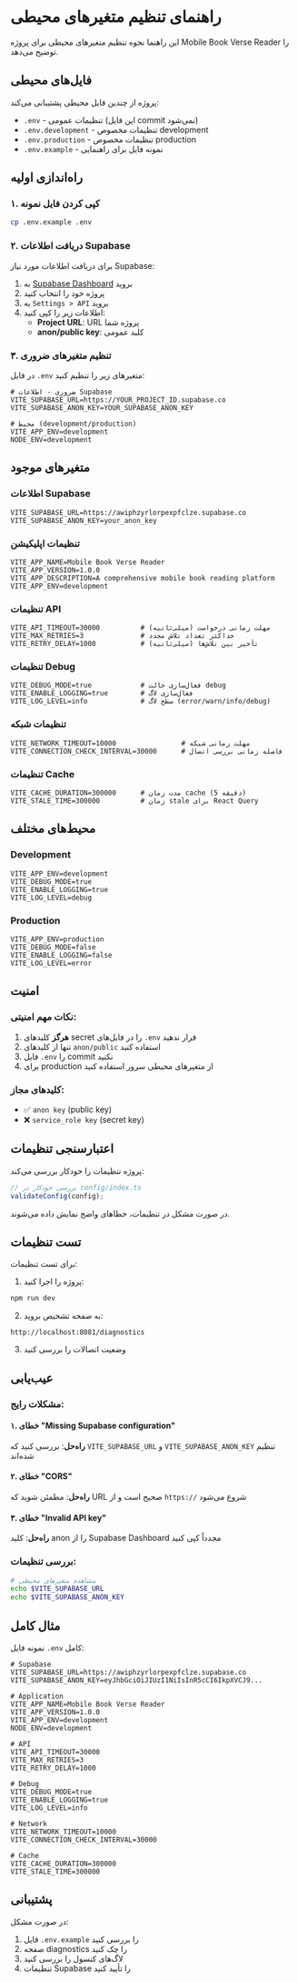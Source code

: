 # راهنمای تنظیم متغیرهای محیطی

این راهنما نحوه تنظیم متغیرهای محیطی برای پروژه Mobile Book Verse Reader را توضیح می‌دهد.

## فایل‌های محیطی

پروژه از چندین فایل محیطی پشتیبانی می‌کند:

- `.env` - تنظیمات عمومی (این فایل commit نمی‌شود)
- `.env.development` - تنظیمات مخصوص development
- `.env.production` - تنظیمات مخصوص production
- `.env.example` - نمونه فایل برای راهنمایی

## راه‌اندازی اولیه

### ۱. کپی کردن فایل نمونه

```bash
cp .env.example .env
```

### ۲. دریافت اطلاعات Supabase

برای دریافت اطلاعات مورد نیاز Supabase:

1. به [Supabase Dashboard](https://supabase.com/dashboard) بروید
2. پروژه خود را انتخاب کنید
3. به `Settings > API` بروید
4. اطلاعات زیر را کپی کنید:
   - **Project URL**: URL پروژه شما
   - **anon/public key**: کلید عمومی

### ۳. تنظیم متغیرهای ضروری

در فایل `.env` متغیرهای زیر را تنظیم کنید:

```env
# ضروری - اطلاعات Supabase
VITE_SUPABASE_URL=https://YOUR_PROJECT_ID.supabase.co
VITE_SUPABASE_ANON_KEY=YOUR_SUPABASE_ANON_KEY

# محیط (development/production)
VITE_APP_ENV=development
NODE_ENV=development
```

## متغیرهای موجود

### اطلاعات Supabase
```env
VITE_SUPABASE_URL=https://awiphzyrlorpexpfclze.supabase.co
VITE_SUPABASE_ANON_KEY=your_anon_key
```

### تنظیمات اپلیکیشن
```env
VITE_APP_NAME=Mobile Book Verse Reader
VITE_APP_VERSION=1.0.0
VITE_APP_DESCRIPTION=A comprehensive mobile book reading platform
VITE_APP_ENV=development
```

### تنظیمات API
```env
VITE_API_TIMEOUT=30000          # مهلت زمانی درخواست (میلی‌ثانیه)
VITE_MAX_RETRIES=3              # حداکثر تعداد تلاش مجدد
VITE_RETRY_DELAY=1000           # تأخیر بین تلاش‌ها (میلی‌ثانیه)
```

### تنظیمات Debug
```env
VITE_DEBUG_MODE=true            # فعال‌سازی حالت debug
VITE_ENABLE_LOGGING=true        # فعال‌سازی لاگ
VITE_LOG_LEVEL=info             # سطح لاگ (error/warn/info/debug)
```

### تنظیمات شبکه
```env
VITE_NETWORK_TIMEOUT=10000                # مهلت زمانی شبکه
VITE_CONNECTION_CHECK_INTERVAL=30000      # فاصله زمانی بررسی اتصال
```

### تنظیمات Cache
```env
VITE_CACHE_DURATION=300000      # مدت زمان cache (5 دقیقه)
VITE_STALE_TIME=300000          # زمان stale برای React Query
```

## محیط‌های مختلف

### Development
```env
VITE_APP_ENV=development
VITE_DEBUG_MODE=true
VITE_ENABLE_LOGGING=true
VITE_LOG_LEVEL=debug
```

### Production
```env
VITE_APP_ENV=production
VITE_DEBUG_MODE=false
VITE_ENABLE_LOGGING=false
VITE_LOG_LEVEL=error
```

## امنیت

### نکات مهم امنیتی:
1. **هرگز** کلیدهای secret را در فایل‌های `.env` قرار ندهید
2. تنها از کلیدهای `anon/public` استفاده کنید
3. فایل `.env` را commit نکنید
4. برای production از متغیرهای محیطی سرور استفاده کنید

### کلیدهای مجاز:
- ✅ `anon key` (public key)
- ❌ `service_role key` (secret key)

## اعتبارسنجی تنظیمات

پروژه تنظیمات را خودکار بررسی می‌کند:

```typescript
// بررسی خودکار در config/index.ts
validateConfig(config);
```

در صورت مشکل در تنظیمات، خطاهای واضح نمایش داده می‌شوند.

## تست تنظیمات

برای تست تنظیمات:

1. پروژه را اجرا کنید:
```bash
npm run dev
```

2. به صفحه تشخیص بروید:
```
http://localhost:8081/diagnostics
```

3. وضعیت اتصالات را بررسی کنید

## عیب‌یابی

### مشکلات رایج:

#### ۱. خطای "Missing Supabase configuration"
**راه‌حل**: بررسی کنید که `VITE_SUPABASE_URL` و `VITE_SUPABASE_ANON_KEY` تنظیم شده‌اند

#### ۲. خطای "CORS"
**راه‌حل**: مطمئن شوید که URL صحیح است و از `https://` شروع می‌شود

#### ۳. خطای "Invalid API key"
**راه‌حل**: کلید anon را از Supabase Dashboard مجدداً کپی کنید

### بررسی تنظیمات:
```bash
# مشاهده متغیرهای محیطی
echo $VITE_SUPABASE_URL
echo $VITE_SUPABASE_ANON_KEY
```

## مثال کامل

نمونه فایل `.env` کامل:

```env
# Supabase
VITE_SUPABASE_URL=https://awiphzyrlorpexpfclze.supabase.co
VITE_SUPABASE_ANON_KEY=eyJhbGciOiJIUzI1NiIsInR5cCI6IkpXVCJ9...

# Application
VITE_APP_NAME=Mobile Book Verse Reader
VITE_APP_VERSION=1.0.0
VITE_APP_ENV=development
NODE_ENV=development

# API
VITE_API_TIMEOUT=30000
VITE_MAX_RETRIES=3
VITE_RETRY_DELAY=1000

# Debug
VITE_DEBUG_MODE=true
VITE_ENABLE_LOGGING=true
VITE_LOG_LEVEL=info

# Network
VITE_NETWORK_TIMEOUT=10000
VITE_CONNECTION_CHECK_INTERVAL=30000

# Cache
VITE_CACHE_DURATION=300000
VITE_STALE_TIME=300000
```

## پشتیبانی

در صورت مشکل:
1. فایل `.env.example` را بررسی کنید
2. صفحه diagnostics را چک کنید
3. لاگ‌های کنسول را بررسی کنید
4. تنظیمات Supabase را تأیید کنید
